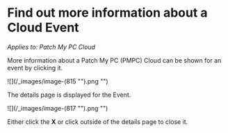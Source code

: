 # Find out more information about a Cloud Event

_Applies to: Patch My PC Cloud_

More information about a Patch My PC (PMPC) Cloud can be shown for an event by clicking it.

!\[]\(/\_images/image-(815 "").png "")

The details page is displayed for the Event.

!\[]\(/\_images/image-(817 "").png "")

Either click the **X** or click outside of the details page to close it.
